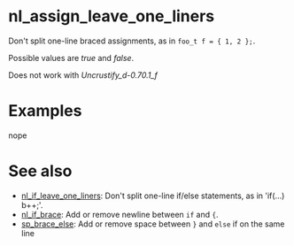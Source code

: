 # nl_assign_leave_one_liners

Don't split one-line braced assignments, as in `foo_t f = { 1, 2 };`.

Possible values are _true_ and  _false_.

Does not work with _Uncrustify_d-0.70.1_f_

# Examples

nope

# See also

* [nl_if_leave_one_liners](nl_if_leave_one_liners.md): Don't split one-line if/else statements, as in 'if(...) b++;'.
* [nl_if_brace](nl_if_brace.md): Add or remove newline between `if` and `{`.
* [sp_brace_else](../spacing_options/sp_brace_else.md): Add or remove space between `}` and `else` if on the same line
